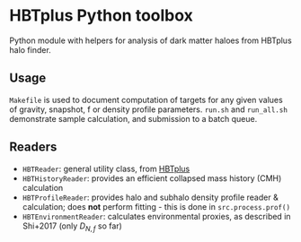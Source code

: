 HBTplus Python toolbox
======================

Python module with helpers for analysis of dark matter haloes from HBTplus halo
finder.

Usage
-----

`Makefile` is used to document computation of targets for any given values of
gravity, snapshot, f or density profile parameters.  `run.sh` and `run_all.sh`
demonstrate sample calculation, and submission to a batch queue.

Readers
-------

- `HBTReader`: general utility class, from
  [HBTplus](github.com/Kambrian/HBTplus)
- `HBTHistoryReader`: provides an efficient collapsed mass history (CMH) calculation
- `HBTProfileReader`: provides halo and subhalo density profile reader &
  calculation; does **not** perform fitting - this is done in
  `src.process.prof()`
- `HBTEnvironmentReader`: calculates environmental proxies, as described in
  Shi+2017 (only $D_{N,f}$ so far)
